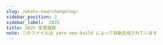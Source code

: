 ```yaml
---
slug: /whats-new/changelog/
sidebar_position: 2
sidebar_label:  2025
title: 2025 変更履歴
note: このファイルは yarn new-build によって自動生成されています
---
```

